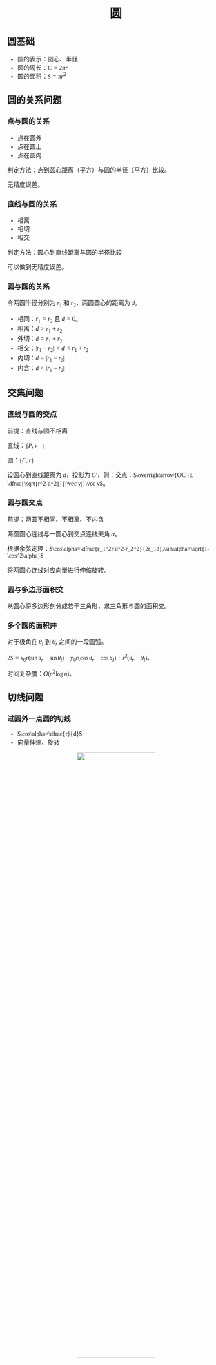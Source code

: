 <style>
 body {
  font-family: "楷体"
}
</style>

<h1><center>圆</center></h1>

## 圆基础

- 圆的表示：圆心、半径
- 圆的周长：$C=2\pi r$
- 圆的面积：$S=\pi r^2$

## 圆的关系问题

### 点与圆的关系

- 点在圆外
- 点在圆上
- 点在圆内

​判定方法：点到圆心距离（平方）与圆的半径（平方）比较。

​无精度误差。

### 直线与圆的关系

- 相离
- 相切
- 相交

​判定方法：圆心到直线距离与圆的半径比较

​可以做到无精度误差。

### 圆与圆的关系

​令两圆半径分别为 $r_1$ 和 $r_2$，两圆圆心的距离为 $d$。

- 相同：$r_1=r_2$ 且 $d=0$。
- 相离：$d>r_1+r_2$
- 外切：$d=r_1+r_2$
- 相交：$|r_1-r_2|<d<r_1+r_2$
- 内切：$d=|r_1-r_2|$
- 内含：$d<|r_1-r_2|$

## 交集问题

### 直线与圆的交点

​前提：直线与圆不相离

​直线：$\{P,\vec v\}$

​圆：$\{C,r\}$

​设圆心到直线距离为 $d$，投影为 $C'$，则：交点：$\overrightarrow{OC'}±\dfrac{\sqrt{r^2-d^2}}{|\vec v|}\vec v$。

### 圆与圆交点

​前提：两圆不相同、不相离、不内含

​两圆圆心连线与一圆心到交点连线夹角 $\alpha$。

​根据余弦定理：$\cos\alpha=\dfrac{r_1^2+d^2-r_2^2}{2r_1d},\sin\alpha=\sqrt{1-\cos^2\alpha}$

​将两圆心连线对应向量进行伸缩旋转。

### 圆与多边形面积交

​从圆心将多边形剖分成若干三角形，求三角形与圆的面积交。

### 多个圆的面积并

​对于极角在 $\theta_l$ 到 $\theta_r$ 之间的一段圆弧。

​$2S=x_0r(\sin\theta_r-\sin\theta_l)-y_0r(\cos\theta_r-\cos\theta_l)+r^2(\theta_r-\theta_l)$。

​时间复杂度：$O(n^2\log n)$。 

## 切线问题

### 过圆外一点圆的切线

- $\cos\alpha=\dfrac{r}{d}$
- 向量伸缩、旋转

<center><img src="/圆1.png" alt="" width="60%"></center>

### 两圆的公切线

- 相离：$4$ 条
- 外切：$3$ 条
- 相交：$2$ 条
- 内切：$1$ 条
- 内含：$0$ 条

#### 外公切线

​$\cos\alpha=\dfrac{r_1-r_2}{d}$

<center><img src="/圆2.png" alt="" width="60%"></center>

#### 内公切线

​$\cos\alpha=\dfrac{r_1+r_2}{d}$

<center><img src="/圆3.png" alt="" width="60%"></center>

## 圆的反演

​给定反演中心点 $O$ 和反演半径 $R$，若平面上点 $P$ 和 $P'$ 满足：

- 点 $P'$ 在射线 $OP$ 上
- $|\overrightarrow{OP}|\times|\overrightarrow{OP'}|=R^2$

​则称点 $P$ 和点 $P'$ 互为反演点。

​性质：

- 圆外的点的反演点在圆内，反之亦然
- 圆上的点的反演点为其自身
- 不过点 $O$ 的圆，其反演图形也是不过点 $O$ 的圆
- 过点 $O$ 的圆，其反演图形是不过点 $O$ 的直线
- 两个图形相切，则它们的反演图形也相切

## 最小圆覆盖

​问题描述：给定平面上 $n$ 个点，求一个半径最小的圆，能覆盖所有的点。

​引理：过三个不共线的点可以唯一确定一个圆。

​定理：如果点 $p$ 不在点集 $S$ 的最小圆覆盖圆内，那么它一定在 $\{p\}\cup S$ 的最小覆盖圆上，即最小覆盖圆一定经过点 $p$。

时间复杂度：$O(n)$。
